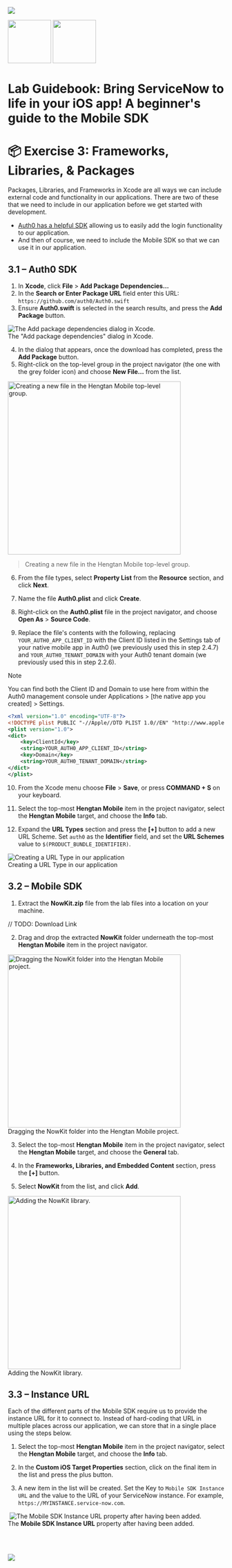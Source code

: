 [<img src="../Images/GuidebookHome.svg">](00-getting-started.md)

<img src="../Images/now.png" width="100">&nbsp;<img src="../Images/Swift_logo_color.svg"  width="100">
# Lab Guidebook: Bring ServiceNow to life in your iOS app! A beginner's guide to the Mobile SDK

# 📦 Exercise 3: Frameworks, Libraries, & Packages
Packages, Libraries, and Frameworks in Xcode are all ways we can include external code and functionality in our applications. There are two of these that we need to include in our application before we get started with development.

- [Auth0 has a helpful SDK](https://auth0.com/docs/quickstart/native/ios-swift) allowing us to easily add the login functionality to our application.
- And then of course, we need to include the Mobile SDK so that we can use it in our application.

## 3.1 – Auth0 SDK
1. In **Xcode**, click **File** > **Add Package Dependencies...**
2. In the **Search or Enter Package URL** field enter this URL: `https://github.com/auth0/Auth0.swift`
3. Ensure **Auth0.swift** is selected in the search results, and press the **Add Package** button.

<img src="images/03-01-addpackage.png" title="The Add package dependencies dialog in Xcode."><br />
The "Add package dependencies" dialog in Xcode.

4. In the dialog that appears, once the download has completed, press the **Add Package** button.
5. Right-click on the top-level group in the project navigator (the one with the grey folder icon) and choose **New File...** from the list.

<img src="images/03-02-newfile.png" width=400 title="Creating a new file in the Hengtan Mobile top-level group."><br />
> Creating a new file in the Hengtan Mobile top-level group.

6. From the file types, select **Property List** from the **Resource** section, and click **Next**.

7. Name the file **Auth0.plist** and click **Create**.

8. Right-click on the **Auth0.plist** file in the project navigator, and choose **Open As** > **Source Code**.

9. Replace the file's contents with the following, replacing `YOUR_AUTH0_APP_CLIENT_ID` with the Client ID listed in the Settings tab of your native mobile app in Auth0 (we previously used this in step 2.4.7) and `YOUR_AUTH0_TENANT_DOMAIN` with your Auth0 tenant domain (we previously used this in step 2.2.6).

> [!NOTE]
> You can find both the Client ID and Domain to use here from within the Auth0 management console under Applications > [the native app you created] > Settings.

```xml
<?xml version="1.0" encoding="UTF-8"?>
<!DOCTYPE plist PUBLIC "-//Apple//DTD PLIST 1.0//EN" "http://www.apple.com/DTDs/PropertyList-1.0.dtd">
<plist version="1.0">
<dict>
    <key>ClientId</key>
    <string>YOUR_AUTH0_APP_CLIENT_ID</string>
    <key>Domain</key>
    <string>YOUR_AUTH0_TENANT_DOMAIN</string>
</dict>
</plist>
```

10. From the Xcode menu choose **File** > **Save**, or press **COMMAND + S** on your keyboard.

11. Select the top-most **Hengtan Mobile** item in the project navigator, select the **Hengtan Mobile** target, and choose the **Info** tab.

12. Expand the **URL Types** section and press the **[+]** button to add a new URL Scheme. Set `auth0` as the **Identifier** field, and set the **URL Schemes** value to `$(PRODUCT_BUNDLE_IDENTIFIER)`.

<img src="images/03-03-url.png" title="Creating a URL Type in our application"><br />
Creating a URL Type in our application

## 3.2 – Mobile SDK
1. Extract the **NowKit.zip** file from the lab files into a location on your machine. 

// TODO: Download Link

2. Drag and drop the extracted **NowKit** folder underneath the top-most **Hengtan Mobile** item in the project navigator.

<img src="images/03-04-nowkit.png" width=400 title="Dragging the NowKit folder into the Hengtan Mobile project."><br />
Dragging the NowKit folder into the Hengtan Mobile project.

3. Select the top-most **Hengtan Mobile** item in the project navigator, select the **Hengtan Mobile** target, and choose the **General** tab.

4. In the **Frameworks, Libraries, and Embedded Content** section, press the **[+]** button.

5. Select **NowKit** from the list, and click **Add**.

<img src="images/03-05-library.png" width=400 title="Adding the NowKit library."><br />
Adding the NowKit library.

## 3.3 – Instance URL
Each of the different parts of the Mobile SDK require us to provide the instance URL for it to connect to. Instead of hard-coding that URL in multiple places across our application, we can store that in a single place using the steps below.

1. Select the top-most **Hengtan Mobile** item in the project navigator, select the **Hengtan Mobile** target, and choose the **Info** tab.

2. In the **Custom iOS Target Properties** section, click on the final item in the list and press the plus button.

3. A new item in the list will be created. Set the Key to `Mobile SDK Instance URL` and the value to the URL of your ServiceNow instance. For example, `https://MYINSTANCE.service-now.com`.

 <img src="images/03-06-instanceurl.png" title="The Mobile SDK Instance URL property after having been added."><br />
The **Mobile SDK Instance URL** property after having been added.

<br /><br />

[<img src="../Images/NextSection.svg">](04-login-screen.md)